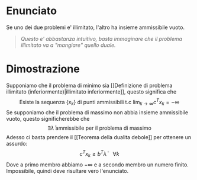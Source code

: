 # Enunciato
Se uno dei due problemi e' illimitato, l'altro ha insieme ammissibile vuoto.

> *Questo e' abbastanza intuitivo, basta immaginare che il problema illimitato va a "mangiare" quello duale.*
# Dimostrazione
Supponiamo che il problema di minimo sia [[Definizione di problema illimitato (inferiormente)|illimitato inferiormente]], questo significa che 
$$
\text{Esiste la sequenza }\{ x_{k} \} \text{ di punti ammissibili t.c }\lim_{ k \to \infty } c^Tx_{k}=-\infty 
$$
Se supponiamo che il problema di massimo non abbia insieme ammissibile vuoto, questo significherebbe che 
$$
\exists \bar{\lambda} \text{ ammissibile per il problema di massimo}
$$
Adesso ci basta prendere il [[Teorema della dualita debole]] per ottenere un assurdo:
$$
c^Tx_{k}\geq b^T\bar{\lambda} \quad \forall k
$$
Dove a primo membro abbiamo $-\infty$ e a secondo membro un numero finito. Impossibile, quindi deve risultare vero l'enunciato.